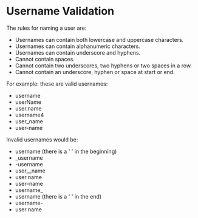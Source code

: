 # Username Validation


The rules for naming a user are:
- Usernames can contain both lowercase and uppercase characters.
- Usernames can contain alphanumeric characters.
- Usernames can contain underscore and hyphens.
- Cannot contain spaces.
- Cannot contain two underscores, two hyphens or two spaces in a row.
- Cannot contain an underscore, hyphen or space at start or end.
 
 
For example: these are valid usernames:
- username
- userName
- user.name
- username4
- user_name
- user-name
 
 
Invalid usernames would be:
-  username (there is a ' ' in the beginning)
- _username
- -username
- user__name
- user  name
- user–name
- username_
- username  (there is a ' ' in the end)
- username-
- user name

